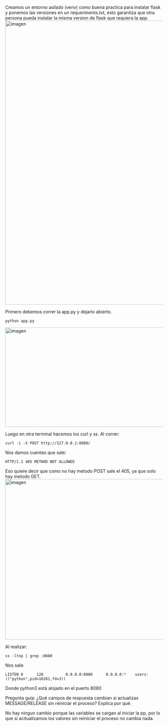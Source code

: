 Creamos un entorno asilado (venv) como buena practica para instalar flask y ponemos las versiones en un requeriments.txt, esto garantiza que otra persona pueda instalar la misma
version de flask que requiera la app.
<img width="1600" height="904" alt="imagen" src="https://github.com/user-attachments/assets/de7d116c-a0a3-47b6-9c61-092a1c5d3eac" />

Primero debemos correr la app.py y dejarlo abierto.

    python app.py

<img width="1341" height="316" alt="imagen" src="https://github.com/user-attachments/assets/c56d031e-08be-462f-b9ff-b96623bcb32c" />

Luego en otra terminal hacemos los curl y ss.
Al correr:

    curl -i -X POST http://127.0.0.1:8080/

Nos damos cuentas que sale:

    HTTP/1.1 405 METHOD NOT ALLOWED

Eso quiere decir que como no hay metodo POST sale el 405, ya que solo hay metodo GET.
<img width="825" height="511" alt="imagen" src="https://github.com/user-attachments/assets/f35dcb4a-37ce-452f-b38d-d90dfbdb76c8" />

Al realizar:

    ss -ltnp | grep :8080

Nos sale:

    LISTEN 0      128          0.0.0.0:8080      0.0.0.0:*    users:(("python",pid=18281,fd=3))

Donde python3 está alojado en el puerto 8080
    
Pregunta guía: ¿Qué campos de respuesta cambian si actualizas MESSAGE/RELEASE sin reiniciar el proceso? Explica por qué.  

No hay ningun cambio porque las variables se cargan al iniciar la pp, por lo que si acitualizamos los valores sin reiniciar el proceso no cambia nada.











